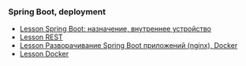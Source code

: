 ### Spring Boot, deployment
- [Lesson Spring Boot: назначение, внутреннее устройство](https://github.com/romanova-nat/Spring-Boot-dev)
- [Lesson REST](https://github.com/romanova-nat/SpringBoot-Rest-Authorization.git)
- [Lesson Разворачивание Spring Boot приложений (nginx), Docker](https://github.com/romanova-nat/SpringBoot-Rest-Authorization)
- [Lesson Docker](https://github.com/romanova-nat/SpringBoot-Rest-Authorization)
